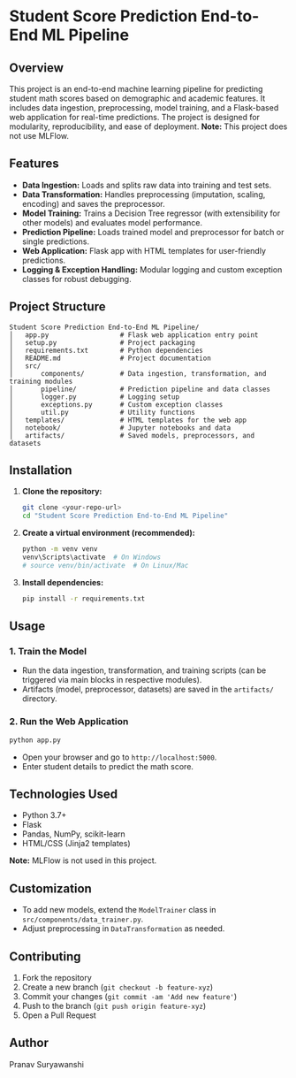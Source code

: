 # Student Score Prediction End-to-End ML Pipeline

## Overview
This project is an end-to-end machine learning pipeline for predicting student math scores based on demographic and academic features. It includes data ingestion, preprocessing, model training, and a Flask-based web application for real-time predictions. The project is designed for modularity, reproducibility, and ease of deployment. **Note:** This project does not use MLFlow.

## Features
- **Data Ingestion:** Loads and splits raw data into training and test sets.
- **Data Transformation:** Handles preprocessing (imputation, scaling, encoding) and saves the preprocessor.
- **Model Training:** Trains a Decision Tree regressor (with extensibility for other models) and evaluates model performance.
- **Prediction Pipeline:** Loads trained model and preprocessor for batch or single predictions.
- **Web Application:** Flask app with HTML templates for user-friendly predictions.
- **Logging & Exception Handling:** Modular logging and custom exception classes for robust debugging.

## Project Structure
```
Student Score Prediction End-to-End ML Pipeline/
│	app.py                  # Flask web application entry point
│	setup.py                # Project packaging
│	requirements.txt        # Python dependencies
│	README.md               # Project documentation
│	src/
│		components/         # Data ingestion, transformation, and training modules
│		pipeline/           # Prediction pipeline and data classes
│		logger.py           # Logging setup
│		exceptions.py       # Custom exception classes
│		util.py             # Utility functions
│	templates/              # HTML templates for the web app
│	notebook/               # Jupyter notebooks and data
│	artifacts/              # Saved models, preprocessors, and datasets
```

## Installation
1. **Clone the repository:**
   ```bash
   git clone <your-repo-url>
   cd "Student Score Prediction End-to-End ML Pipeline"
   ```
2. **Create a virtual environment (recommended):**
   ```bash
   python -m venv venv
   venv\Scripts\activate  # On Windows
   # source venv/bin/activate  # On Linux/Mac
   ```
3. **Install dependencies:**
   ```bash
   pip install -r requirements.txt
   ```

## Usage
### 1. Train the Model
- Run the data ingestion, transformation, and training scripts (can be triggered via main blocks in respective modules).
- Artifacts (model, preprocessor, datasets) are saved in the `artifacts/` directory.

### 2. Run the Web Application
```bash
python app.py
```
- Open your browser and go to `http://localhost:5000`.
- Enter student details to predict the math score.

## Technologies Used
- Python 3.7+
- Flask
- Pandas, NumPy, scikit-learn
- HTML/CSS (Jinja2 templates)

**Note:** MLFlow is not used in this project.

## Customization
- To add new models, extend the `ModelTrainer` class in `src/components/data_trainer.py`.
- Adjust preprocessing in `DataTransformation` as needed.

## Contributing
1. Fork the repository
2. Create a new branch (`git checkout -b feature-xyz`)
3. Commit your changes (`git commit -am 'Add new feature'`)
4. Push to the branch (`git push origin feature-xyz`)
5. Open a Pull Request

## Author
Pranav Suryawanshi
